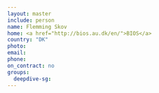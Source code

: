 ```yaml
---
layout: master
include: person
name: Flemming Skov
home: <a href="http://bios.au.dk/en/">BIOS</a>
country: "DK"
photo:
email:
phone:
on_contract: no
groups:
  deepdive-sg:
---
```

